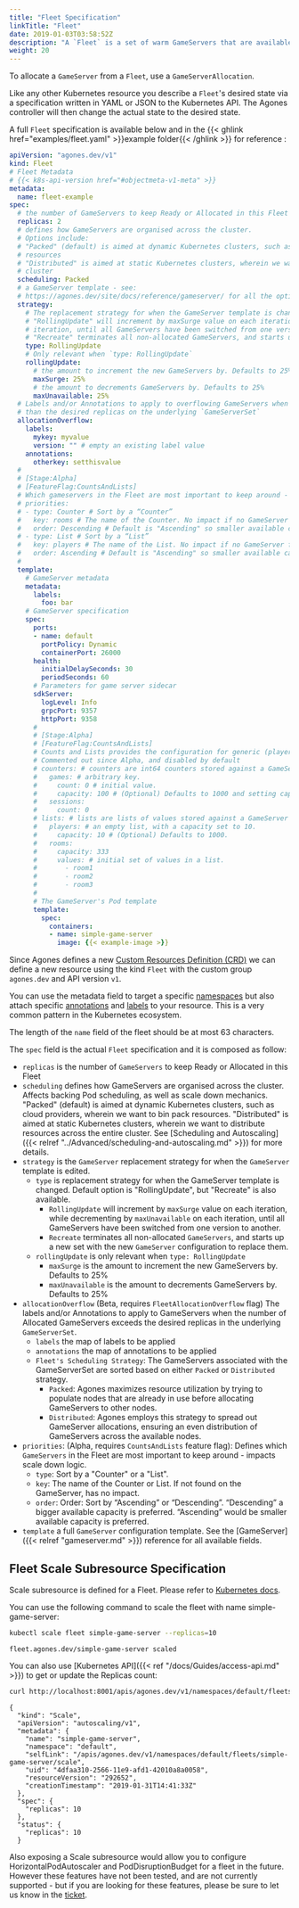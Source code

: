 ```yaml
---
title: "Fleet Specification"
linkTitle: "Fleet"
date: 2019-01-03T03:58:52Z
description: "A `Fleet` is a set of warm GameServers that are available to be allocated from."
weight: 20
---
```


To allocate a `GameServer` from a `Fleet`, use a `GameServerAllocation`.

Like any other Kubernetes resource you describe a `Fleet`'s desired state via a specification written in YAML or JSON to the Kubernetes API. The Agones controller will then change the actual state to the desired state.

A full `Fleet` specification is available below and in the {{< ghlink href="examples/fleet.yaml" >}}example folder{{< /ghlink >}} for reference :


```yaml
apiVersion: "agones.dev/v1"
kind: Fleet
# Fleet Metadata
# {{< k8s-api-version href="#objectmeta-v1-meta" >}}
metadata:
  name: fleet-example
spec:
  # the number of GameServers to keep Ready or Allocated in this Fleet
  replicas: 2
  # defines how GameServers are organised across the cluster.
  # Options include:
  # "Packed" (default) is aimed at dynamic Kubernetes clusters, such as cloud providers, wherein we want to bin pack
  # resources
  # "Distributed" is aimed at static Kubernetes clusters, wherein we want to distribute resources across the entire
  # cluster
  scheduling: Packed
  # a GameServer template - see:
  # https://agones.dev/site/docs/reference/gameserver/ for all the options
  strategy:
    # The replacement strategy for when the GameServer template is changed. Default option is "RollingUpdate",
    # "RollingUpdate" will increment by maxSurge value on each iteration, while decrementing by maxUnavailable on each
    # iteration, until all GameServers have been switched from one version to another.
    # "Recreate" terminates all non-allocated GameServers, and starts up a new set with the new details to replace them.
    type: RollingUpdate
    # Only relevant when `type: RollingUpdate`
    rollingUpdate:
      # the amount to increment the new GameServers by. Defaults to 25%
      maxSurge: 25%
      # the amount to decrements GameServers by. Defaults to 25%
      maxUnavailable: 25%
  # Labels and/or Annotations to apply to overflowing GameServers when the number of Allocated GameServers is more
  # than the desired replicas on the underlying `GameServerSet`
  allocationOverflow:
    labels:
      mykey: myvalue
      version: "" # empty an existing label value
    annotations:
      otherkey: setthisvalue
  #
  # [Stage:Alpha]
  # [FeatureFlag:CountsAndLists]
  # Which gameservers in the Fleet are most important to keep around - impacts scale down logic.
  # priorities:
  # - type: Counter # Sort by a “Counter”
  #   key: rooms # The name of the Counter. No impact if no GameServer found.
  #   order: Descending # Default is "Ascending" so smaller available capacity will be removed first on down scaling.
  # - type: List # Sort by a “List”
  #   key: players # The name of the List. No impact if no GameServer found.
  #   order: Ascending # Default is "Ascending" so smaller available capacity will be removed first on down scaling.
  #      
  template:
    # GameServer metadata
    metadata:
      labels:
        foo: bar
    # GameServer specification
    spec:
      ports:
      - name: default
        portPolicy: Dynamic
        containerPort: 26000
      health:
        initialDelaySeconds: 30
        periodSeconds: 60
      # Parameters for game server sidecar
      sdkServer:
        logLevel: Info
        grpcPort: 9357
        httpPort: 9358
      #
      # [Stage:Alpha]
      # [FeatureFlag:CountsAndLists]
      # Counts and Lists provides the configuration for generic (player, room, session, etc.) tracking features.
      # Commented out since Alpha, and disabled by default
      # counters: # counters are int64 counters stored against a GameServer in the fleet that can be incremented and decremented by set amounts. Keys must be declared at Fleet creation time.
      #   games: # arbitrary key.
      #     count: 0 # initial value.
      #     capacity: 100 # (Optional) Defaults to 1000 and setting capacity to max(int64) may lead to issues and is not recommended. See GitHub issue https://github.com/googleforgames/agones/issues/3636 for more details.
      #   sessions:
      #     count: 0
      # lists: # lists are lists of values stored against a GameServer in the fleet that can be added and deleted from. Keys must be declared at Fleet creation time.
      #   players: # an empty list, with a capacity set to 10.
      #     capacity: 10 # (Optional) Defaults to 1000.
      #   rooms:
      #     capacity: 333
      #     values: # initial set of values in a list.
      #       - room1
      #       - room2
      #       - room3
      #  
      # The GameServer's Pod template
      template:
        spec:
          containers:
          - name: simple-game-server
            image: {{< example-image >}}
```

Since Agones defines a new 
[Custom Resources Definition (CRD)](https://kubernetes.io/docs/concepts/api-extension/custom-resources/) 
we can define a new resource using the kind `Fleet` with the custom group `agones.dev` and API 
version `v1`.

You can use the metadata field to target a specific 
[namespaces](https://kubernetes.io/docs/concepts/overview/working-with-objects/namespaces/) but also 
attach specific [annotations](https://kubernetes.io/docs/concepts/overview/working-with-objects/annotations/) 
and [labels](https://kubernetes.io/docs/concepts/overview/working-with-objects/labels/) to your resource. 
This is a very common pattern in the Kubernetes ecosystem.

The length of the `name` field of the fleet should be at most 63 characters.

The `spec` field is the actual `Fleet` specification and it is composed as follow:

- `replicas` is the number of `GameServers` to keep Ready or Allocated in this Fleet
- `scheduling` defines how GameServers are organised across the cluster. Affects backing Pod scheduling, as well as scale
                 down mechanics.
                 "Packed" (default) is aimed at dynamic Kubernetes clusters, such as cloud providers, wherein we want to bin pack
                 resources. "Distributed" is aimed at static Kubernetes clusters, wherein we want to distribute resources across the entire
                 cluster. See [Scheduling and Autoscaling]({{< relref "../Advanced/scheduling-and-autoscaling.md" >}}) for more details.
- `strategy` is the `GameServer` replacement strategy for when the `GameServer` template is edited.
  - `type` is replacement strategy for when the GameServer template is changed. Default option is "RollingUpdate", but "Recreate" is also available.
    - `RollingUpdate` will increment by `maxSurge` value on each iteration, while decrementing by `maxUnavailable` on each iteration, until all GameServers have been switched from one version to another.   
    - `Recreate` terminates all non-allocated `GameServers`, and starts up a new set with the new `GameServer` configuration to replace them.
  - `rollingUpdate` is only relevant when `type: RollingUpdate`
    - `maxSurge` is the amount to increment the new GameServers by. Defaults to 25%
    - `maxUnavailable` is the amount to decrements GameServers by. Defaults to 25%
- `allocationOverflow` (Beta, requires `FleetAllocationOverflow` flag) The labels and/or Annotations to apply to 
  GameServers when the number of Allocated GameServers exceeds the desired replicas in the underlying 
  `GameServerSet`.
  - `labels` the map of labels to be applied
  - `annotations` the map of annotations to be applied
  - `Fleet's Scheduling Strategy`: The GameServers associated with the GameServerSet are sorted based on either `Packed` or `Distributed` strategy.
      - `Packed`: Agones maximizes resource utilization by trying to populate nodes that are already in use before allocating GameServers to other nodes.
      - `Distributed`: Agones employs this strategy to spread out GameServer allocations, ensuring an even distribution of GameServers across the available nodes.
- `priorities`: (Alpha, requires `CountsAndLists` feature flag): Defines which `GameServers` in the Fleet are most
  important to keep around - impacts scale down logic.
  - `type`: Sort by a "Counter" or a "List".
  - `key`: The name of the Counter or List. If not found on the GameServer, has no impact.
  - `order`: Order: Sort by “Ascending” or “Descending”. “Descending” a bigger available capacity is preferred. “Ascending” would be smaller available capacity is preferred.
- `template` a full `GameServer` configuration template.
   See the [GameServer]({{< relref "gameserver.md" >}}) reference for all available fields.

## Fleet Scale Subresource Specification

Scale subresource is defined for a Fleet. Please refer to [Kubernetes docs](https://kubernetes.io/docs/tasks/access-kubernetes-api/custom-resources/custom-resource-definitions/#subresources).

You can use the following command to scale the fleet with name simple-game-server:

```bash
kubectl scale fleet simple-game-server --replicas=10
```
```
fleet.agones.dev/simple-game-server scaled
```

You can also use [Kubernetes API]({{< ref "/docs/Guides/access-api.md" >}}) to get or update the Replicas count:

```bash
curl http://localhost:8001/apis/agones.dev/v1/namespaces/default/fleets/simple-game-server/scale
```
```
{
  "kind": "Scale",
  "apiVersion": "autoscaling/v1",
  "metadata": {
    "name": "simple-game-server",
    "namespace": "default",
    "selfLink": "/apis/agones.dev/v1/namespaces/default/fleets/simple-game-server/scale",
    "uid": "4dfaa310-2566-11e9-afd1-42010a8a0058",
    "resourceVersion": "292652",
    "creationTimestamp": "2019-01-31T14:41:33Z"
  },
  "spec": {
    "replicas": 10
  },
  "status": {
    "replicas": 10
  }
```

Also exposing a Scale subresource would allow you to configure HorizontalPodAutoscaler and PodDisruptionBudget for a fleet in the future. However these features have not been tested, and are not currently supported - but if you are looking for these features, please be sure to let us know in the [ticket](https://github.com/googleforgames/agones/issues/553). 
